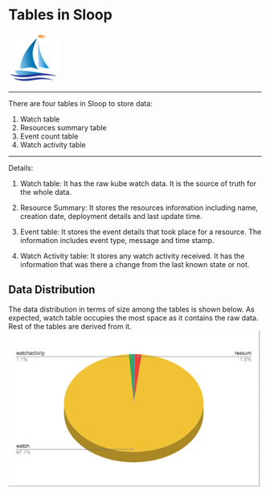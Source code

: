 # Tables in Sloop 


<img src="https://github.com/salesforce/sloop/raw/master/other/sloop_logo_color_small_notext.png">

----

There are four tables in Sloop to store data:

1. Watch table
1. Resources summary table
1. Event count table
1. Watch activity table

----

Details:

1. Watch table:
It has the raw kube watch data. It is the source of truth for the whole data. 

1. Resource Summary: It stores the resources information including name, creation date, deployment details and last update time.

1. Event table: It stores the event details that took place for a resource. The information includes event type, message and time stamp.

1. Watch Activity table: It stores any watch activity received. It has the information that was there a change from the last known state or not.


## Data Distribution

The data distribution in terms of size among the tables is shown below. As expected, watch table occupies the most space as it contains the raw data. Rest of the tables are derived from it.
![DataDistribution](../../../../other/data_distribution.png?raw=true "Data Distribution among Sloop tables")
